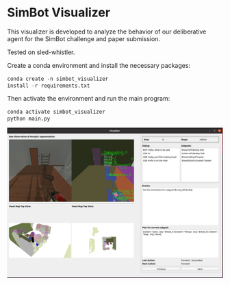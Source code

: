 # SimBot Visualizer

This visualizer is developed to analyze the behavior of our deliberative agent for the SimBot challenge and paper submission.

Tested on sled-whistler.

Create a conda environment and install the necessary packages:
```
conda create -n simbot_visualizer 
install -r requirements.txt
```
Then activate the environment and run the main program:
```
conda activate simbot_visualizer
python main.py
```
![Visualizer Demo](demo.png)
